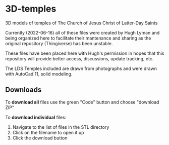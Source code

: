 # 3D-temples
3D models of temples of The Church of Jesus Christ of Latter-Day Saints

Currently (2022-06-16) all of these files were created by Hugh Lyman and being organized here to facilitate their mantenance and sharing as the original repository (Thingiverse) has been unstable.

These files have been placed here with Hugh's permission in hopes that this repository will provide better access, discussions, update tracking, etc.

The LDS Temples included are drawn from photographs and were drawn with AutoCad 11, solid modeling.

## Downloads
To __download all__ files use the green "Code" button and choose "download ZIP"

To __download individual__ files:

1. Navigate to the list of files in the STL directory
2. Click on the filename to open it up
3. Click the download button

